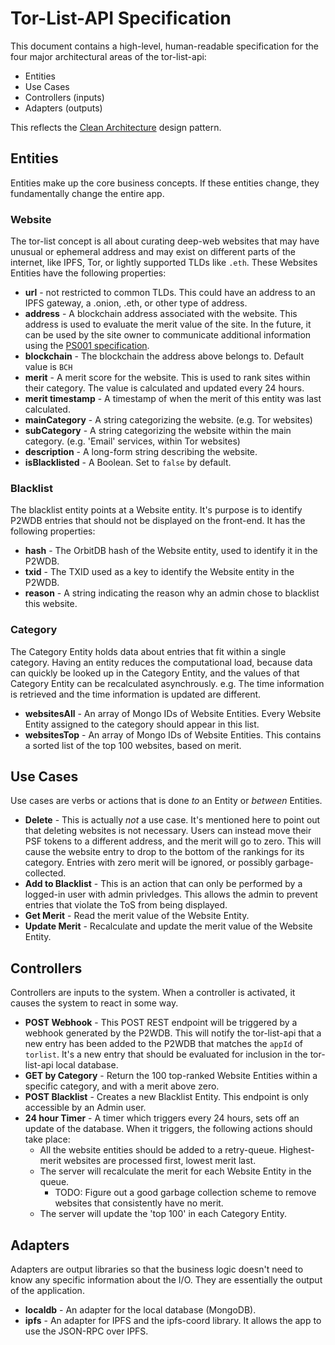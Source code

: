 # Tor-List-API Specification

This document contains a high-level, human-readable specification for the four major architectural areas of the tor-list-api:

- Entities
- Use Cases
- Controllers (inputs)
- Adapters (outputs)

This reflects the [Clean Architecture](https://github.com/Permissionless-Software-Foundation/ipfs-p2wdb-service/blob/master/dev-docs/clean-architecture.md) design pattern.

## Entities

Entities make up the core business concepts. If these entities change, they fundamentally change the entire app.

### Website

The tor-list concept is all about curating deep-web websites that may have unusual or ephemeral address and may exist on different parts of the internet, like IPFS, Tor, or lightly supported TLDs like `.eth`. These Websites Entities have the following properties:

- **url** - not restricted to common TLDs. This could have an address to an IPFS gateway, a .onion, .eth, or other type of address.
- **address** - A blockchain address associated with the website. This address is used to evaluate the merit value of the site. In the future, it can be used by the site owner to communicate additional information using the [PS001 specification](https://github.com/Permissionless-Software-Foundation/specifications/blob/master/ps001-media-sharing.md).
- **blockchain** - The blockchain the address above belongs to. Default value is `BCH`
- **merit** - A merit score for the website. This is used to rank sites within their category. The value is calculated and updated every 24 hours.
- **merit timestamp** - A timestamp of when the merit of this entity was last calculated.
- **mainCategory** - A string categorizing the website. (e.g. Tor websites)
- **subCategory** - A string categorizing the website within the main category. (e.g. 'Email' services, within Tor websites)
- **description** - A long-form string describing the website.
- **isBlacklisted** - A Boolean. Set to `false` by default.

### Blacklist

The blacklist entity points at a Website entity. It's purpose is to identify P2WDB entries that should not be displayed on the front-end. It has the following properties:

- **hash** - The OrbitDB hash of the Website entity, used to identify it in the P2WDB.
- **txid** - The TXID used as a key to identify the Website entity in the P2WDB.
- **reason** - A string indicating the reason why an admin chose to blacklist this website.

### Category

The Category Entity holds data about entries that fit within a single category. Having an entity reduces the computational load, because data can quickly be looked up in the Category Entity, and the values of that Category Entity can be recalculated asynchrously. e.g. The time information is retrieved and the time information is updated are different.

- **websitesAll** - An array of Mongo IDs of Website Entities. Every Website Entity assigned to the category should appear in this list.
- **websitesTop** - An array of Mongo IDs of Website Entities. This contains a sorted list of the top 100 websites, based on merit.

## Use Cases

Use cases are verbs or actions that is done _to_ an Entity or _between_ Entities.

- **Delete** - This is actually _not_ a use case. It's mentioned here to point out that deleting websites is not necessary. Users can instead move their PSF tokens to a different address, and the merit will go to zero. This will cause the website entry to drop to the bottom of the rankings for its category. Entries with zero merit will be ignored, or possibly garbage-collected.
- **Add to Blacklist** - This is an action that can only be performed by a logged-in user with admin privledges. This allows the admin to prevent entries that violate the ToS from being displayed.
- **Get Merit** - Read the merit value of the Website Entity.
- **Update Merit** - Recalculate and update the merit value of the Website Entity.

## Controllers

Controllers are inputs to the system. When a controller is activated, it causes the system to react in some way.

- **POST Webhook** - This POST REST endpoint will be triggered by a webhook generated by the P2WDB. This will notify the tor-list-api that a new entry has been added to the P2WDB that matches the `appId` of `torlist`. It's a new entry that should be evaluated for inclusion in the tor-list-api local database.
- **GET by Category** - Return the 100 top-ranked Website Entities within a specific category, and with a merit above zero.
- **POST Blacklist** - Creates a new Blacklist Entity. This endpoint is only accessible by an Admin user.
- **24 hour Timer** - A timer which triggers every 24 hours, sets off an update of the database. When it triggers, the following actions should take place:
  - All the website entities should be added to a retry-queue. Highest-merit websites are processed first, lowest merit last.
  - The server will recalculate the merit for each Website Entity in the queue.
    - TODO: Figure out a good garbage collection scheme to remove websites that consistently have no merit.
  - The server will update the 'top 100' in each Category Entity.

## Adapters

Adapters are output libraries so that the business logic doesn't need to know any specific information about the I/O. They are essentially the output of the application.

- **localdb** - An adapter for the local database (MongoDB).
- **ipfs** - An adapter for IPFS and the ipfs-coord library. It allows the app to use the JSON-RPC over IPFS.
